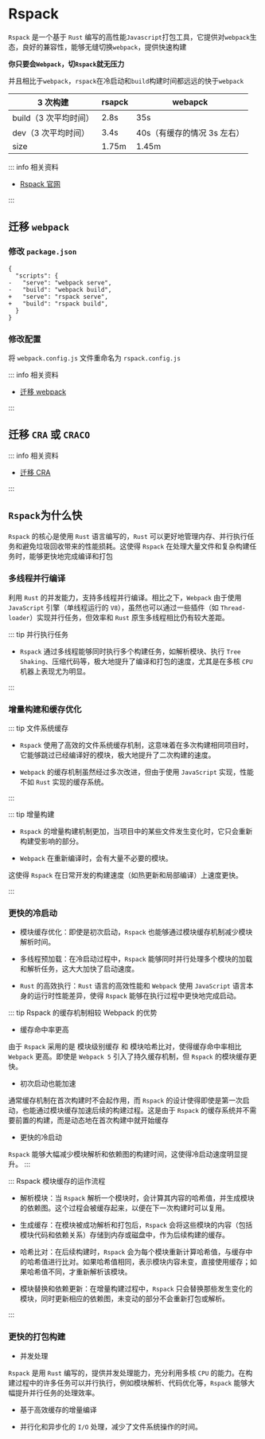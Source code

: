 # Rspack

`Rspack` 是一个基于 `Rust` 编写的高性能`Javascript`打包工具，它提供对`webpack`生态，良好的兼容性，能够无缝切换`webpack`，提供快速构建

**你只要会`Webpack`，切`Rspack`就无压力**

并且相比于`webpack`，`rspack`在冷启动和`build`构建时间都远远的快于`webpack`

| 3 次构建              | rsapck | webapck                     |
| --------------------- | ------ | --------------------------- |
| build（3 次平均时间） | 2.8s   | 35s                         |
| dev（3 次平均时间）   | 3.4s   | 40s（有缓存的情况 3s 左右） |
| size                  | 1.75m  | 1.45m                       |

::: info 相关资料

- [<u>Rspack 官网</u>](https://rspack.dev/zh/)

:::

## 迁移 `webpack`

### 修改 `package.json`

```json{5,6}
{
  "scripts": {
-   "serve": "webpack serve",
-   "build": "webpack build",
+   "serve": "rspack serve",
+   "build": "rspack build",
  }
}
```

### 修改配置

将 `webpack.config.js` 文件重命名为 `rspack.config.js`

::: info 相关资料

- [<u>迁移 webpack</u>](https://rspack.dev/zh/guide/migration/webpack#%E4%BF%AE%E6%94%B9%E9%85%8D%E7%BD%AE)

:::

## 迁移 `CRA` 或 `CRACO`

::: info 相关资料

- [<u>迁移 CRA</u>](https://rsbuild.dev/zh/guide/migration/cra)

:::

## `Rspack`为什么快

`Rspack` 的核心是使用 `Rust` 语言编写的，`Rust` 可以更好地管理内存、并行执行任务和避免垃圾回收带来的性能损耗。这使得 `Rspack` 在处理大量文件和复杂构建任务时，能够更快地完成编译和打包

### 多线程并行编译

利用 `Rust` 的并发能力，支持多线程并行编译。相比之下，`Webpack` 由于使用 `JavaScript` 引擎（单线程运行的 `V8`），虽然也可以通过一些插件（如 `Thread-loader`）实现并行任务，但效率和 `Rust` 原生多线程相比仍有较大差距。

::: tip 并行执行任务

- `Rspack` 通过多线程能够同时执行多个构建任务，如解析模块、执行 `Tree Shaking`、压缩代码等，极大地提升了编译和打包的速度，尤其是在多核 `CPU` 机器上表现尤为明显。

:::

### 增量构建和缓存优化

::: tip 文件系统缓存

- `Rspack` 使用了高效的文件系统缓存机制，这意味着在多次构建相同项目时，它能够跳过已经编译好的模块，极大地提升了二次构建的速度。

- `Webpack` 的缓存机制虽然经过多次改进，但由于使用 `JavaScript` 实现，性能不如 `Rust` 实现的缓存系统。

:::

::: tip 增量构建

- `Rspack` 的增量构建机制更加，当项目中的某些文件发生变化时，它只会重新构建受影响的部分。

- `Webpack` 在重新编译时，会有大量不必要的模块。

这使得 `Rspack` 在日常开发的构建速度（如热更新和局部编译）上速度更快。

:::

### 更快的冷启动

- 模块缓存优化：即使是初次启动，`Rspack` 也能够通过模块缓存机制减少模块解析时间。

- 多线程预加载：在冷启动过程中，`Rspack` 能够同时并行处理多个模块的加载和解析任务，这大大加快了启动速度。

- `Rust` 的高效执行：`Rust` 语言的高效性能和 `Webpack` 使用 `JavaScript` 语言本身的运行时性能差异，使得 `Rspack` 能够在执行过程中更快地完成启动。

::: tip Rspack 的缓存机制相较 Webpack 的优势

- 缓存命中率更高

由于 `Rspack` 采用的是 模块级别缓存 和 模块哈希比对，使得缓存命中率相比 `Webpack` 更高。即使是 `Webpack 5` 引入了持久缓存机制，但 `Rspack` 的模块缓存更快。

- 初次启动也能加速

通常缓存机制在首次构建时不会起作用，而 `Rspack` 的设计使得即使是第一次启动，也能通过模块缓存加速后续的构建过程。这是由于 `Rspack` 的缓存系统并不需要前置的构建，而是动态地在首次构建中就开始缓存

- 更快的冷启动

`Rspack` 能够大幅减少模块解析和依赖图的构建时间，这使得冷启动速度明显提升。
:::

::: Rspack 模块缓存的运作流程

- 解析模块：当 `Rspack` 解析一个模块时，会计算其内容的哈希值，并生成模块的依赖图。这个过程会被缓存起来，以便在下一次构建时可以复用。

- 生成缓存：在模块被成功解析和打包后，`Rspack` 会将这些模块的内容（包括模块代码和依赖关系）存储到内存或磁盘中，作为后续构建的缓存。

- 哈希比对：在后续构建时，`Rspack` 会为每个模块重新计算哈希值，与缓存中的哈希值进行比对。如果哈希值相同，表示模块内容未变，直接使用缓存；如果哈希值不同，才重新解析该模块。

- 模块替换和依赖更新：在增量构建过程中，`Rspack` 只会替换那些发生变化的模块，同时更新相应的依赖图，未变动的部分不会重新打包或解析。

:::

### 更快的打包构建

- 并发处理

`Rspack` 是用 `Rust` 编写的，提供并发处理能力，充分利用多核 `CPU` 的能力。在构建过程中的许多任务可以并行执行，例如模块解析、代码优化等，`Rspack` 能够大幅提升并行任务的处理效率。

- 基于高效缓存的增量编译

- 并行化和异步化的 `I/O` 处理，减少了文件系统操作的时间。
